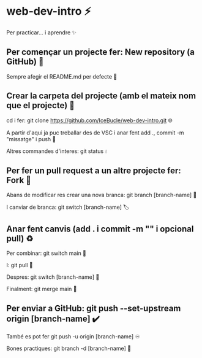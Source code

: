 # web-dev-intro :zap:

Per practicar... i aprendre :sparkles:

## Per començar un projecte fer: New repository (a GitHub) :pushpin:

Sempre afegir el README.md per defecte :memo:

## Crear la carpeta del projecte (amb el mateix nom que el projecte) :open_file_folder:

cd i fer: git clone https://github.com/IceBucle/web-dev-intro.git :globe_with_meridians:

A partir d'aqui ja puc treballar des de VSC i anar fent add ., commit -m "missatge" i push :penguin:

Altres commandes d'interes: git status	:droplet:

## Per fer un pull request a un altre projecte fer: Fork :trident:

Abans de modificar res crear una nova branca: git branch [branch-name] :rocket:

I canviar de branca: git switch [branch-name] :label:

## Anar fent canvis (add . i commit -m "" i opcional pull) :recycle:

Per combinar: git switch main :dizzy:

I: git pull :art:

Despres: git switch [branch-name] :scroll:

Finalment: git merge main :dna:

## Per enviar a GitHub: git push --set-upstream origin [branch-name] :heavy_check_mark:

També es pot fer git push -u origin [branch-name] :infinity:

Bones practiques: git branch -d [branch-name] :compass:
